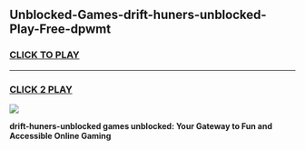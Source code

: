 
## Unblocked-Games-drift-huners-unblocked-Play-Free-dpwmt
<h3>
<a href="https://premium76.site?title=drift-huners-unblocked&ref=12A">CLICK TO PLAY</a></h3>
<hr>

<h3>
<a href="https://premium76.site?title=drift-huners-unblocked&ref=12A">CLICK 2 PLAY</a>
  
</h3>

<a href="https://premium76.site?title=drift-huners-unblocked&ref=12A"><img src="https://clearcache.store/games.png"></a>


**drift-huners-unblocked games unblocked: Your Gateway to Fun and Accessible Online Gaming**
